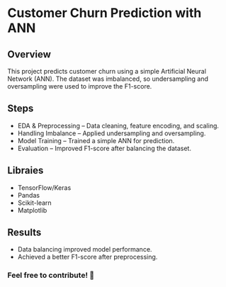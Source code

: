 # Customer Churn Prediction with ANN
## Overview
This project predicts customer churn using a simple Artificial Neural Network (ANN). The dataset was imbalanced, so undersampling and oversampling were used to improve the F1-score.

## Steps
- EDA & Preprocessing – Data cleaning, feature encoding, and scaling.
- Handling Imbalance – Applied undersampling and oversampling.
- Model Training – Trained a simple ANN for prediction.
- Evaluation – Improved F1-score after balancing the dataset.
## Libraies 
- TensorFlow/Keras
- Pandas
- Scikit-learn
- Matplotlib
## Results
- Data balancing improved model performance.
- Achieved a better F1-score after preprocessing.

### Feel free to contribute! 🚀
